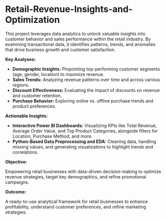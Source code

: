 # Retail-Revenue-Insights-and-Optimization
This project leverages data analytics to unlock valuable insights into customer behavior and sales performance within the retail industry. By examining transactional data, it identifies patterns, trends, and anomalies that drive business growth and customer satisfaction.

**Key Analyses:**

* **Demographic Insights:** Pinpointing top-performing customer segments (age, gender, location) to maximize revenue.
* **Sales Trends:** Analyzing revenue patterns over time and across various regions.
* **Discount Effectiveness:** Evaluating the impact of discounts on revenue and customer retention.
* **Purchase Behavior:** Exploring online vs. offline purchase trends and product preferences.

**Actionable Insights:**

* **Interactive Power BI Dashboards:** Visualizing KPIs like Total Revenue, Average Order Value, and Top Product Categories, alongside filters for Location, Purchase Method, and more.
* **Python-Based Data Preprocessing and EDA:** Cleaning data, handling missing values, and generating visualizations to highlight trends and correlations.

**Objective:**

Empowering retail businesses with data-driven decision-making to optimize revenue strategies, target key demographics, and refine promotional campaigns.

**Outcome:**

A ready-to-use analytical framework for retail businesses to enhance profitability, understand customer preferences, and refine marketing strategies.
